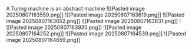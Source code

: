 A Turing machine is an abstract machine 
![[Pasted image 20250807163559.png]]
![[Pasted image 20250807163619.png]]
![[Pasted image 20250807163652.png]]
![[Pasted image 20250807163831.png]]
![[Pasted image 20250807163935.png]]
![[Pasted image 20250807164252.png]]
![[Pasted image 20250807164539.png]]
![[Pasted image 20250807164659.png]]